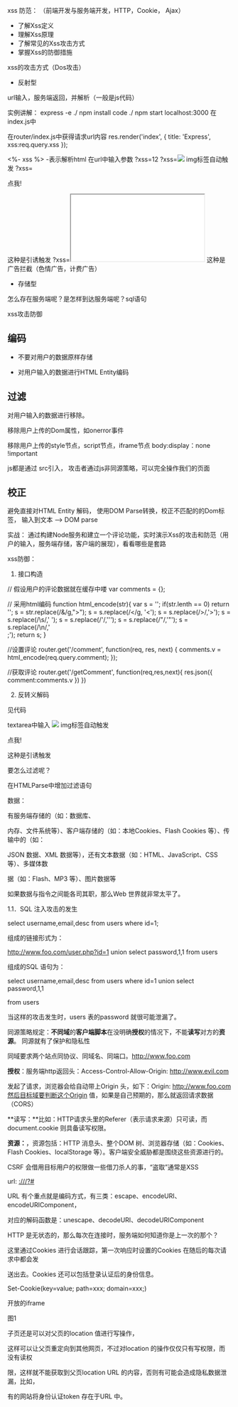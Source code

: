 

xss 防范：
（前端开发与服务端开发，HTTP，Cookie， Ajax）

- 了解Xss定义
- 理解Xss原理
- 了解常见的Xss攻击方式
- 掌握Xss的防御措施

xss的攻击方式（Dos攻击）

- 反射型

url输入，服务端返回，并解析（一般是js代码）

 实例讲解：
 express -e ./
 npm install
 code ./
 npm start
 localhost:3000
在 index.js中

在router/index.js中获得请求url内容
res.render('index', { title: 'Express', xss:req.query.xss });

<%- xss %> -表示解析html
在url中输入参数 ?xss=12
?xss=<img src="null" onerror="alert(1)" />  img标签自动触发
?xss=<p onclick="alert('点我')">点我!</p>   这种是引诱触发
?xss=<iframe src="//baidu.com/t.html"></iframe> 这种是广告拦截（色情广告，计费广告）
- 存储型

怎么存在服务端呢？是怎样到达服务端呢？sql语句

xss攻击防御

 ## 编码
- 不要对用户的数据原样存储

- 对用户输入的数据进行HTML Entity编码

## 过滤

对用户输入的数据进行移除。

移除用户上传的Dom属性，如onerror事件

移除用户上传的style节点，script节点，iframe节点  body:display：none !important

js都是通过 src引入， 攻击者通过js非同源策略，可以完全操作我们的页面

## 校正
避免直接对HTML Entity 解码，
使用DOM Parse转换，校正不匹配的的Dom标签， 输入到文本 --> DOM parse

实战：
通过构建Node服务和建立一个评论功能，实时演示Xss的攻击和防范（用户的输入，服务端存储，客户端的展现），看看哪些是套路

xss防御：

1. 接口构造

// 假设用户的评论数据就在缓存中喽
var comments = {};

// 采用html编码
function html_encode(str){
  var s = '';
  if(str.lenth == 0) return '';
  s = str.replace(/&/g,"&gt;");
  s = s.replace(/</g, '&lt;');
  s = s.replace(/>/,'&gt;');
  s = s.replace(/\s/,'&nbsp;');
  s = s.replace(/\'/,'&#39;');
  s = s.replace(/\"/,'&quot;');
  s = s.replace(/\n/,'<br>;');
  return s;
}

//设置评论
router.get('/comment', function(req, res, next) {
  comments.v = html_encode(req.query.comment);
});

//获取评论
router.get('/getComment', function(req,res,next){
  res.json({
      comment:comments.v
  })
})


2. 反转义解码

见代码

textarea中输入
<img src="null" onerror="alert(1)" />  img标签自动触发
<p onclick="alert('点我')">点我!</p>   这种是引诱触发



要怎么过滤呢？

在HTMLParse中增加过滤语句



数据：

有服务端存储的（如：数据库、

内存、文件系统等）、客户端存储的（如：本地Cookies、Flash Cookies 等）、传输中的（如：

JSON 数据、XML 数据等），还有文本数据（如：HTML、JavaScript、CSS 等）、多媒体数

据（如：Flash、MP3 等）、图片数据等



如果数据与指令之间能各司其职，那么Web 世界就非常太平了。



1.1．SQL 注入攻击的发生

select username,email,desc from users where id=1;

组成的链接形式为：

http://www.foo.com/user.php?id=1 union select password,1,1 from users

组成的SQL 语句为：

select username,email,desc from users where id=1 union select password,1,1

from users

当这样的攻击发生时，users 表的password 就很可能泄漏了。

同源策略规定：**不同域**的**客户端脚本**在没明确**授权**的情况下，不能**读写**对方的**资源**。 同源就有了保护和隐私性

同域要求两个站点同协议、同域名、同端口。http://www.foo.com  

**授权**：服务端http返回头：Access-Control-Allow-Origin: http://www.evil.com

发起了请求，浏览器会给自动带上Origin 头，如下：Origin: http://www.foo.com然后目标域要判断这个Origin 值，如果是自己预期的，那么就返回请求数据（CORS）

**读写：**比如：HTTP请求头里的Referer（表示请求来源）只可读，而document.cookie 则具备读写权限。

**资源：**，资源包括：HTTP 消息头、整个DOM 树、浏览器存储（如：Cookies、Flash Cookies、localStorage 等）。客户端安全威胁都是围绕这些资源进行的。

CSRF 会借用目标用户的权限做一些借刀杀人的事，“盗取”通常是XSS

url: [<scheme>://<netloc>/<path>?<query>#<fragment>](scheme>://<netloc>/<path>?<query>#<fragment)

URL 有个重点就是编码方式，有三类：escape、encodeURI、encodeURIComponent，

对应的解码函数是：unescape、decodeURI、decodeURIComponent

HTTP 是无状态的，那么每次在连接时，服务端如何知道你是上一次的那个？

这里通过Cookies 进行会话跟踪，第一次响应时设置的Cookies 在随后的每次请求中都会发

送出去。Cookies 还可以包括登录认证后的身份信息。

Set-Cookie(key=value; path=xxx; domain=xxx;)



开放的iframe

图1

子页还是可以对父页的location 值进行写操作，

这样可以让父页重定向到其他网页，不过对location 的操作仅仅只有写权限，而没有读权

限，这样就不能获取到父页location URL 的内容，否则有可能会造成隐私数据泄漏，比如，

有的网站将身份认证token 存在于URL 中。